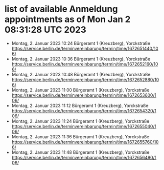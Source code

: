 # list of available Anmeldung appointments as of Mon Jan  2 08:31:28 UTC 2023
- Montag, 2. Januar 2023 10:24 Bürgeramt 1 (Kreuzberg), Yorckstraße https://service.berlin.de/terminvereinbarung/termin/time/1672651440/106/
- Montag, 2. Januar 2023 10:36 Bürgeramt 1 (Kreuzberg), Yorckstraße https://service.berlin.de/terminvereinbarung/termin/time/1672652160/106/
- Montag, 2. Januar 2023 10:48 Bürgeramt 1 (Kreuzberg), Yorckstraße https://service.berlin.de/terminvereinbarung/termin/time/1672652880/106/
- Montag, 2. Januar 2023 11:00 Bürgeramt 1 (Kreuzberg), Yorckstraße https://service.berlin.de/terminvereinbarung/termin/time/1672653600/106/
- Montag, 2. Januar 2023 11:12 Bürgeramt 1 (Kreuzberg), Yorckstraße https://service.berlin.de/terminvereinbarung/termin/time/1672654320/106/
- Montag, 2. Januar 2023 11:24 Bürgeramt 1 (Kreuzberg), Yorckstraße https://service.berlin.de/terminvereinbarung/termin/time/1672655040/106/
- Montag, 2. Januar 2023 11:36 Bürgeramt 1 (Kreuzberg), Yorckstraße https://service.berlin.de/terminvereinbarung/termin/time/1672655760/106/
- Montag, 2. Januar 2023 11:48 Bürgeramt 1 (Kreuzberg), Yorckstraße https://service.berlin.de/terminvereinbarung/termin/time/1672656480/106/
